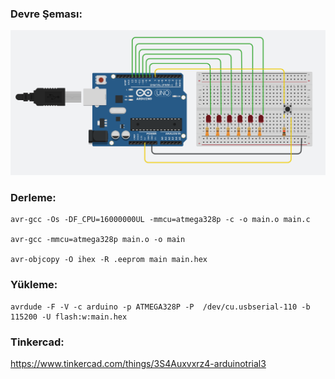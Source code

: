### Devre Şeması:

[![](https://github.com/Mona-Roza/c_arduino_trials/blob/main/arduino_trial_3/circuit_diagram.png)](https://github.com/Mona-Roza/c_arduino_trials/blob/main/arduino_trial_3/circuit_diagram.png)

### Derleme:

``` 
avr-gcc -Os -DF_CPU=16000000UL -mmcu=atmega328p -c -o main.o main.c

avr-gcc -mmcu=atmega328p main.o -o main

avr-objcopy -O ihex -R .eeprom main main.hex
```

### Yükleme:

```
avrdude -F -V -c arduino -p ATMEGA328P -P  /dev/cu.usbserial-110 -b 115200 -U flash:w:main.hex
```
### Tinkercad:

https://www.tinkercad.com/things/3S4Auxvxrz4-arduinotrial3